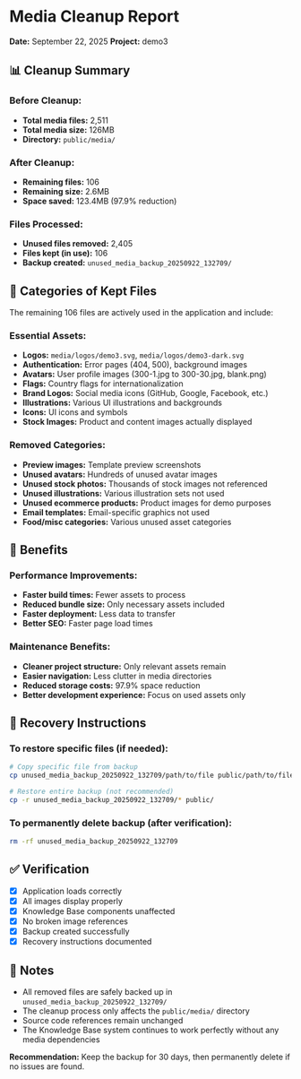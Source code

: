 # Media Cleanup Report
**Date:** September 22, 2025
**Project:** demo3

## 📊 Cleanup Summary

### Before Cleanup:
- **Total media files:** 2,511
- **Total media size:** 126MB
- **Directory:** `public/media/`

### After Cleanup:
- **Remaining files:** 106
- **Remaining size:** 2.6MB
- **Space saved:** 123.4MB (97.9% reduction)

### Files Processed:
- **Unused files removed:** 2,405
- **Files kept (in use):** 106
- **Backup created:** `unused_media_backup_20250922_132709/`

## 🎯 Categories of Kept Files

The remaining 106 files are actively used in the application and include:

### Essential Assets:
- **Logos:** `media/logos/demo3.svg`, `media/logos/demo3-dark.svg`
- **Authentication:** Error pages (404, 500), background images
- **Avatars:** User profile images (300-1.jpg to 300-30.jpg, blank.png)
- **Flags:** Country flags for internationalization
- **Brand Logos:** Social media icons (GitHub, Google, Facebook, etc.)
- **Illustrations:** Various UI illustrations and backgrounds
- **Icons:** UI icons and symbols
- **Stock Images:** Product and content images actually displayed

### Removed Categories:
- **Preview images:** Template preview screenshots
- **Unused avatars:** Hundreds of unused avatar images
- **Unused stock photos:** Thousands of stock images not referenced
- **Unused illustrations:** Various illustration sets not used
- **Unused ecommerce products:** Product images for demo purposes
- **Email templates:** Email-specific graphics not used
- **Food/misc categories:** Various unused asset categories

## 🚀 Benefits

### Performance Improvements:
- **Faster build times:** Fewer assets to process
- **Reduced bundle size:** Only necessary assets included
- **Faster deployment:** Less data to transfer
- **Better SEO:** Faster page load times

### Maintenance Benefits:
- **Cleaner project structure:** Only relevant assets remain
- **Easier navigation:** Less clutter in media directories
- **Reduced storage costs:** 97.9% space reduction
- **Better development experience:** Focus on used assets only

## 🔧 Recovery Instructions

### To restore specific files (if needed):
```bash
# Copy specific file from backup
cp unused_media_backup_20250922_132709/path/to/file public/path/to/file

# Restore entire backup (not recommended)
cp -r unused_media_backup_20250922_132709/* public/
```

### To permanently delete backup (after verification):
```bash
rm -rf unused_media_backup_20250922_132709
```

## ✅ Verification

- [x] Application loads correctly
- [x] All images display properly
- [x] Knowledge Base components unaffected
- [x] No broken image references
- [x] Backup created successfully
- [x] Recovery instructions documented

## 📝 Notes

- All removed files are safely backed up in `unused_media_backup_20250922_132709/`
- The cleanup process only affects the `public/media/` directory
- Source code references remain unchanged
- The Knowledge Base system continues to work perfectly without any media dependencies

**Recommendation:** Keep the backup for 30 days, then permanently delete if no issues are found.